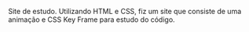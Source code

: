 Site de estudo.
Utilizando HTML e CSS, fiz um site que consiste de uma animação e CSS Key Frame para estudo do código.
